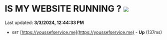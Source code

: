 # IS MY WEBSITE RUNNING ? [![](https://img.shields.io/static/v1?label=Sponsor&message=%E2%9D%A4&logo=GitHub&color=%23fe8e86)](https://github.com/sponsors/<username>)

Last updated: **3/3/2024, 12:44:33 PM**

- `GET` [https://youssefservice.me](https://youssefservice.me) - **Up** (137ms)
